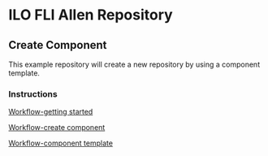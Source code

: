 # ILO FLI Allen Repository 

## Create Component

This example repository will create a new repository by using a component template.

### Instructions

[Workflow-getting started](https://portal.dev.ingka.com/docs/default/component/workflows/getting-started/)

[Workflow-create component](https://portal.dev.ingka.com/docs/default/component/workflows/getting-started/create-component/)

[Workflow-component template](https://portal.dev.ingka.com/docs/default/component/workflows/workflows/component-template/)

